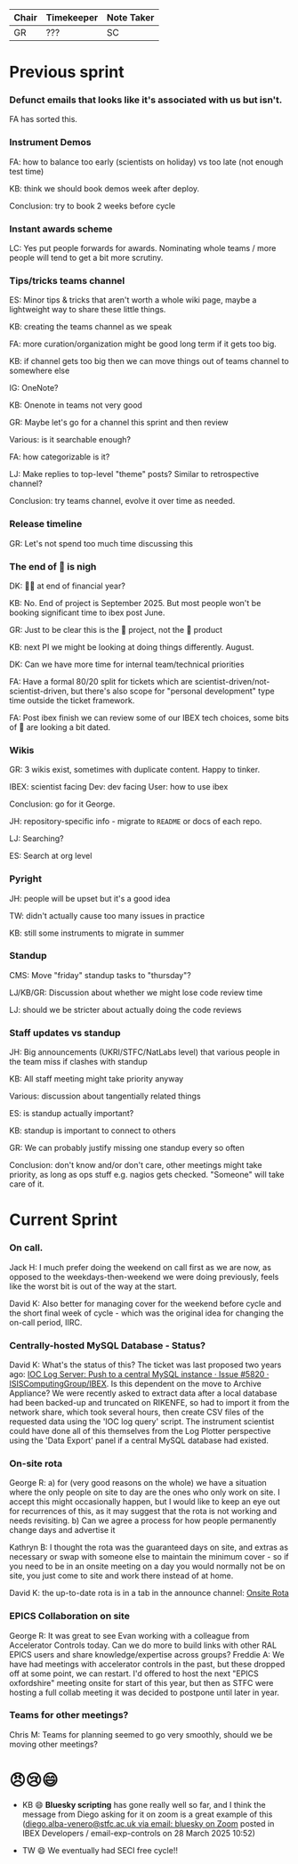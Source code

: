 | Chair | Timekeeper | Note Taker |
|-------|------------|------------|
| GR    | ???        | SC         |

# Previous sprint
### Defunct emails that looks like it's associated with us but isn't.

FA has sorted this.

### Instrument Demos

FA: how to balance too early (scientists on holiday) vs too late (not enough test time)

KB: think we should book demos week after deploy.

Conclusion: try to book 2 weeks before cycle

### Instant awards scheme

LC: Yes put people forwards for awards. Nominating whole teams / more people will tend to get a bit more scrutiny.

### Tips/tricks teams channel

ES: Minor tips & tricks that aren't worth a whole wiki page, maybe a lightweight way to share these little things.

KB: creating the teams channel as we speak

FA: more curation/organization might be good long term if it gets too big.

KB: if channel gets too big then we can move things out of teams channel to somewhere else

IG: OneNote?

KB: Onenote in teams not very good

GR: Maybe let's go for a channel this sprint and then review

Various: is it searchable enough?

FA: how categorizable is it?

LJ: Make replies to top-level "theme" posts? Similar to retrospective channel?

Conclusion: try teams channel, evolve it over time as needed.

### Release timeline

GR: Let's not spend too much time discussing this

### The end of 🐐 is nigh

DK: 🐐💀 at end of financial year?

KB: No. End of project is September 2025. But most people won't be booking significant time to ibex post June.

GR: Just to be clear this is the 🐐 project, not the 🐐 product

KB: next PI we might be looking at doing things differently. August.

DK: Can we have more time for internal team/technical priorities

FA: Have a formal 80/20 split for tickets which are scientist-driven/not-scientist-driven, but there's also scope for "personal development" type time outside the ticket framework.

FA: Post ibex finish we can review some of our IBEX tech choices, some bits of 🐐 are looking a bit dated.

### Wikis

GR: 3 wikis exist, sometimes with duplicate content. Happy to tinker.

IBEX: scientist facing
Dev: dev facing
User: how to use ibex

Conclusion: go for it George.

JH: repository-specific info - migrate to `README` or docs of each repo.

LJ: Searching?

ES: Search at org level

### Pyright

JH: people will be upset but it's a good idea

TW: didn't actually cause too many issues in practice

KB: still some instruments to migrate in summer

### Standup

CMS: Move "friday" standup tasks to "thursday"?

LJ/KB/GR: Discussion about whether we might lose code review time

LJ: should we be stricter about actually doing the code reviews

### Staff updates vs standup

JH: Big announcements (UKRI/STFC/NatLabs level) that various people in the team miss if clashes with standup

KB: All staff meeting might take priority anyway

Various: discussion about tangentially related things

ES: is standup actually important?

KB: standup is important to connect to others

GR: We can probably justify missing one standup every so often

Conclusion: don't know and/or don't care, other meetings might take priority, as long as ops stuff e.g. nagios gets checked. "Someone" will take care of it.

### 


# Current Sprint
### On call.
Jack H: I much prefer doing the weekend on call first as we are now, as opposed to the weekdays-then-weekend we were doing previously, feels like the worst bit is out of the way at the start. 

David K: Also better for managing cover for the weekend before cycle and the short final week of cycle - which was the original idea for changing the on-call period, IIRC.

### Centrally-hosted MySQL Database - Status?
David K: What's the status of this?  The ticket was last proposed two years ago: [IOC Log Server: Push to a central MySQL instance · Issue #5820 · ISISComputingGroup/IBEX](https://github.com/ISISComputingGroup/IBEX/issues/5820).  Is this dependent on the move to Archive Appliance?
We were recently asked to extract data after a local database had been backed-up and truncated on RIKENFE, so had to import it from the network share, which took several hours, then create CSV files of the requested data using the 'IOC log query' script.  The instrument scientist could have done all of this themselves from the Log Plotter perspective using the 'Data Export' panel if a central MySQL database had existed.

### On-site rota
George R: a) for (very good reasons on the whole) we have a situation where the only people on site to day are the ones who only work on site. I accept this might occasionally happen, but I would like to keep an eye out for recurrences of this, as it may suggest that the rota is not working and needs revisiting. 
b) Can we agree a process for how people permanently change days and advertise it

Kathryn B: I thought the rota was the guaranteed days on site, and extras as necessary or swap with someone else to maintain the minimum cover - so if you need to be in an onsite meeting on a day you would normally not be on site, you just come to site and work there instead of at home.

David K: the up-to-date rota is in a tab in the announce channel: [Onsite Rota](https://teams.microsoft.com/l/entity/1c256a65-83a6-4b5c-9ccf-78f8afb6f1e8/_djb2_msteams_prefix_2670613932?context=%7B%22channelId%22%3A%2219%3Aeaf1bd106e2d4df78f4ea9f7aa3d003d%40thread.skype%22%7D&tenantId=3f66361c-a87e-4158-8f61-99e82db3cac8)

### EPICS Collaboration on site
George R: It was great to see Evan working with a colleague from Accelerator Controls today. Can we do more to build links with other RAL EPICS users and share knowledge/expertise across groups?
Freddie A: We have had meetings with accelerator controls in the past, but these dropped off at some point, we can restart. I'd offered to host the next "EPICS oxfordshire" meeting onsite for start of this year, but then as STFC were hosting a full collab meeting it was decided to postpone until later in year. 

### Teams for other meetings?
Chris M: Teams for planning seemed to go very smoothly, should we be moving other meetings?

# 😠😢😄 
- KB 😄 **Bluesky scripting** has gone really well so far, and I think the message from Diego asking for it on zoom is a great example of this ([diego.alba-venero@stfc.ac.uk via email: bluesky on Zoom](https://teams.microsoft.com/l/message/19:4e381ff6b5674230a74878b1355eec22@thread.skype/1743159129191?tenantId=3f66361c-a87e-4158-8f61-99e82db3cac8&groupId=d9946ec3-a454-424f-b673-5ffcb9f9ade0&parentMessageId=1743159129191&teamName=IBEX%20Developers&channelName=email-exp-controls&createdTime=1743159129191)
posted in IBEX Developers / email-exp-controls on 28 March 2025 10:52)

- TW 😄 We eventually had SECI free cycle!!
